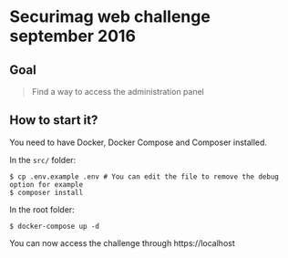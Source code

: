 # Securimag web challenge september 2016

## Goal
>Find a way to access the administration panel

## How to start it?
You need to have Docker, Docker Compose and Composer installed.

In the ``src/`` folder:
```
$ cp .env.example .env # You can edit the file to remove the debug option for example
$ composer install
```
In the root folder:
```
$ docker-compose up -d
```
You can now access the challenge through https://localhost
